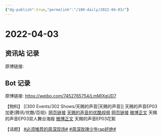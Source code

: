 ```yaml
---
{"dg-publish":true,"permalink":"/100-daily/2022-04-03/"}
---
```



# 2022-04-03

## 资讯站 记录

原博链接:

## Bot 记录

原博链接: https://weibo.com/7452765754/LmMIXgUD7

【物料】
[[300 Events/302 Shows/天赐的声音\|天赐的声音]]
天赐的声音EP03加更(腾讯/优酷/百视):
[网页链接](https://weibo.cn/sinaurl?u=http%3A%2F%2Fm.v.qq.com%2Fx%2Fcover%2Fm%2Fmzc00200dlhfjxh%2Fb0042yy6wr5.html%3Furl_from%3Dshare%26second_share%3D0%26share_from%3Dcopy)
[天赐的声音的优酷视频](https://weibo.cn/sinaurl?u=https%3A%2F%2Fv.youku.com%2Fv_show%2Fid_XNTIwNTM0Njg4MA%3D%3D.html%3Fscene%3Dlong%26playMode%3Dnull%26sharekey%3Db43ae8ba407605f8c9f9f89662a7e0014)
[网页链接](https://weibo.cn/sinaurl?u=https%3A%2F%2Fbp-share.bestv.com.cn%2Fbp-share%2FsharePage.html%3FtitleId%3D422535%26contentId%3D10121%26currentEpisode%3D3%26modelType%3D1)
[微博正文](https://m.weibo.cn/1315706994/4754108290433461) 天赐的声音EP03双人舞台海报
[微博正文](https://m.weibo.cn/5876797510/4754138729025459) 天赐的声音EP03花絮

【话题】
[#必须推荐的周深现场#](https://s.weibo.com/weibo?q=%23%E5%BF%85%E9%A1%BB%E6%8E%A8%E8%8D%90%E7%9A%84%E5%91%A8%E6%B7%B1%E7%8E%B0%E5%9C%BA%23)
[#周深玫瑰少年rap好绝#](https://s.weibo.com/weibo?q=%23%E5%91%A8%E6%B7%B1%E7%8E%AB%E7%91%B0%E5%B0%91%E5%B9%B4rap%E5%A5%BD%E7%BB%9D%23)
